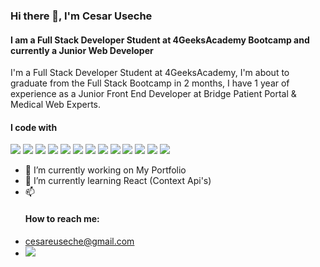 ### Hi there 👋, I'm Cesar Useche
#### I am a Full Stack Developer Student at 4GeeksAcademy Bootcamp and currently a Junior Web Developer
I'm a Full Stack Developer Student at 4GeeksAcademy, I'm about to graduate from the Full Stack Bootcamp in 2 months, I have 1 year of experience as a Junior Front End Developer at Bridge Patient Portal & Medical Web Experts.
<h4>I code with</h4>
<p>
 <img src= 'https://img.shields.io/badge/React-61DAFB?style=for-the-badge&logo=react&logoColor=FFFFFF' />
 <img src= 'https://img.shields.io/badge/React_Router-CA4245?style=for-the-badge&logo=react-router&logoColor=white' />
 <img src= 'https://img.shields.io/badge/Python-3776AB?style=for-the-badge&logo=python&logoColor=white' />
 <img src="https://img.shields.io/badge/JavaScript-F7DF1E?style=for-the-badge&logo=javascript&logoColor=FFFFFF" />
 <img src= 'https://img.shields.io/badge/HTML5-E34F26?style=for-the-badge&logo=html5&logoColor=white' />
 <img src= 'https://img.shields.io/badge/CSS3-1572B6?style=for-the-badge&logo=css3&logoColor=white' />
 <img src= 'https://img.shields.io/badge/Sass-CC6699?style=for-the-badge&logo=sass&logoColor=white' />
 <img src= 'https://img.shields.io/badge/Bootstrap-563D7C?style=for-the-badge&logo=bootstrap&logoColor=white' />
 <img src= 'https://img.shields.io/badge/styled--components-DB7093?style=for-the-badge&logo=styled-components&logoColor=white' />
 <img src= 'https://img.shields.io/badge/Material--UI-0081CB?style=for-the-badge&logo=material-ui&logoColor=white' />
 <img src="https://img.shields.io/badge/git%20-%23F05033.svg?&style=for-the-badge&logo=git&logoColor=white"/>
 <img src="https://img.shields.io/badge/webpack%20-%238DD6F9.svg?&style=for-the-badge&logo=webpack&logoColor=black" />
 <img src="https://img.shields.io/badge/github%20-%23121011.svg?&style=for-the-badge&logo=github&logoColor=white"/>
</p>

- 🔭 I’m currently working on My Portfolio 
- 🌱 I’m currently learning React (Context Api's) 
- 📫 <h4>How to reach me:</h4>
- cesareuseche@gmail.com 
- <img href="https://www.linkedin.com/in/cesar-useche-profile/" src="https://img.shields.io/badge/linkedin%20-%230077B5.svg?&style=for-the-badge&logo=linkedin&logoColor=white"/>
